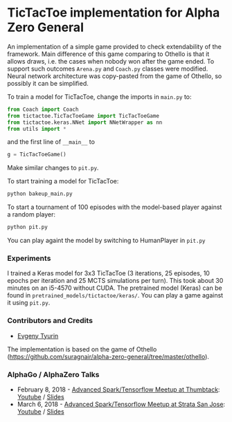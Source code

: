 # TicTacToe implementation for Alpha Zero General

An implementation of a simple game provided to check extendability of the framework. Main difference of this game comparing to Othello is that it allows draws, i.e. the cases when nobody won after the game ended. To support such outcomes ```Arena.py``` and ```Coach.py``` classes were modified. Neural network architecture was copy-pasted from the game of Othello, so possibly it can be simplified. 

To train a model for TicTacToe, change the imports in ```main.py``` to:
```python
from Coach import Coach
from tictactoe.TicTacToeGame import TicTacToeGame
from tictactoe.keras.NNet import NNetWrapper as nn
from utils import *
```

and the first line of ```__main__``` to
```python
g = TicTacToeGame()
```
 Make similar changes to ```pit.py```.

To start training a model for TicTacToe:
```bash
python bakeup_main.py
```
To start a tournament of 100 episodes with the model-based player against a random player:
```bash
python pit.py
```
You can play againt the model by switching to HumanPlayer in ```pit.py```

### Experiments
I trained a Keras model for 3x3 TicTacToe (3 iterations, 25 episodes, 10 epochs per iteration and 25 MCTS simulations per turn). This took about 30 minutes on an i5-4570 without CUDA. The pretrained model (Keras) can be found in ```pretrained_models/tictactoe/keras/```. You can play a game against it using ```pit.py```. 

### Contributors and Credits
* [Evgeny Tyurin](https://github.com/evg-tyurin)

The implementation is based on the game of Othello (https://github.com/suragnair/alpha-zero-general/tree/master/othello).

### AlphaGo / AlphaZero Talks
* February 8, 2018 - [Advanced Spark/Tensorflow Meetup at Thumbtack](https://www.meetup.com/Advanced-Spark-and-TensorFlow-Meetup/events/245308722/): [Youtube](https://youtu.be/dhmBrTouCKk?t=1017) / [Slides](http://static.brettkoonce.com/presentations/go_v1.pdf)
* March 6, 2018 - [Advanced Spark/Tensorflow Meetup at Strata San Jose](https://www.meetup.com/Advanced-Spark-and-TensorFlow-Meetup/events/246530339/): [Youtube](https://www.youtube.com/watch?time_continue=1257&v=hw9VccUyXdY) / [Slides](http://static.brettkoonce.com/presentations/go.pdf)
